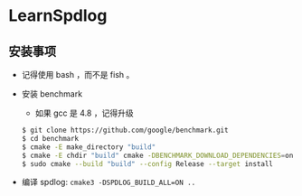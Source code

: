 # LearnSpdlog

## 安装事项
* 记得使用 bash ，而不是 fish 。
* 安装 benchmark

    * 如果 gcc 是 4.8 ，记得升级
    ```bash
    $ git clone https://github.com/google/benchmark.git
    $ cd benchmark
    $ cmake -E make_directory "build"
    $ cmake -E chdir "build" cmake -DBENCHMARK_DOWNLOAD_DEPENDENCIES=on -DCMAKE_BUILD_TYPE=Release ../
    $ sudo cmake --build "build" --config Release --target install
    ```
* 编译 spdlog: `cmake3 -DSPDLOG_BUILD_ALL=ON ..`